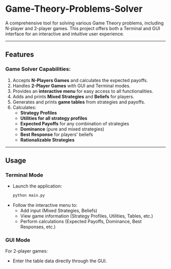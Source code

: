 # Game-Theory-Problems-Solver

A comprehensive tool for solving various Game Theory problems, including N-player and 2-player games. This project offers both a Terminal and GUI interface for an interactive and intuitive user experience.

---

## Features

### Game Solver Capabilities:
1. Accepts **N-Players Games** and calculates the expected payoffs.
2. Handles **2-Player Games** with GUI and Terminal modes.
3. Provides an **interactive menu** for easy access to all functionalities.
4. Adds and prints **Mixed Strategies** and **Beliefs** for players.
5. Generates and prints **game tables** from strategies and payoffs.
6. Calculates:
   - **Strategy Profiles**
   - **Utilities for all strategy profiles**
   - **Expected Payoffs** for any combination of strategies
   - **Dominance** (pure and mixed strategies)
   - **Best Response** for players' beliefs
   - **Rationalizable Strategies**

---

## Usage

### Terminal Mode
- Launch the application:
  ```bash
  python main.py
  ```
- Follow the interactive menu to:
  - Add input (Mixed Strategies, Beliefs)
  - View game information (Strategy Profiles, Utilities, Tables, etc.)
  - Perform calculations (Expected Payoffs, Dominance, Best Responses, etc.)

### GUI Mode
For 2-player games:
- Enter the table data directly through the GUI.
